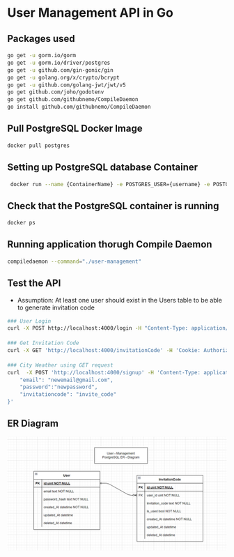 # User Management API in Go

## Packages used

```bash
go get -u gorm.io/gorm
go get -u gorm.io/driver/postgres
go get -u github.com/gin-gonic/gin
go get -u golang.org/x/crypto/bcrypt
go get -u github.com/golang-jwt/jwt/v5
go get github.com/joho/godotenv
go get github.com/githubnemo/CompileDaemon
go install github.com/githubnemo/CompileDaemon
```

## Pull PostgreSQL Docker Image

```bash
docker pull postgres
```

## Setting up PostgreSQL database Container

```bash
 docker run --name {ContainerName} -e POSTGRES_USER={username} -e POSTGRES_PASSWORD={password} -e POSTGRES_DB={Database} -p 5432:5432 -d postgres
```

## Check that the PostgreSQL container is running

```bash
docker ps
```

## Running application thorugh Compile Daemon

```bash
compiledaemon --command="./user-management"
```

## Test the API

- Assumption: At least one user should exist in the Users table to be able to generate invitation code

```bash
### User Login
curl -X POST http://localhost:4000/login -H "Content-Type: application/json" -d "{\"email\":\"youremail@gmail.com\", \"password\":\"yourpassword\"}"

### Get Invitation Code
curl -X GET 'http://localhost:4000/invitationCode' -H 'Cookie: Authorization=eyJhbGciOiJIUzI1NiIsInR5cCI6IkpXVCJ9.eyJlbWFpbCI6ImR1cnBpbnRoYXBhQGdtYWlsLmNvbSIsImV4cCI6MTcxNDc3MDk2MCwic3ViIjoxfQ.X69s4PfObKsoibvxudVHQ10btFtrgKFS5A5r012caC0'

### City Weather using GET request
curl  -X POST 'http://localhost:4000/signup' -H 'Content-Type: application/json' -H 'Cookie: Authorization=eyJhbGciOiJIUzI1NiIsInR5cCI6IkpXVCJ9.eyJlbWFpbCI6ImR1cnBpbnRoYXBhQGdtYWlsLmNvbSIsImV4cCI6MTcxNDc3MTg5Miwic3ViIjoxfQ.TIyMdcoQ-UZnBTpXESLzFv3MWKHFfcOUkZizdOsULv4' --data-raw '{
    "email": "newemail@gmail.com",
    "password":"newpassword",
    "invitationcode": "invite_code"
}'
```

## ER Diagram

![ER Diagram](https://github.com/durpintm/user-management/blob/main/images/er-diagram.png)
